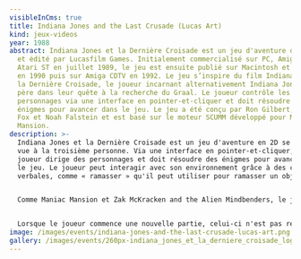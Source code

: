 ```yaml
---
visibleInCms: true
title: Indiana Jones and the Last Crusade (Lucas Art)
kind: jeux-videos
year: 1988
abstract: Indiana Jones et la Dernière Croisade est un jeu d'aventure développé
  et édité par Lucasfilm Games. Initialement commercialisé sur PC, Amiga et
  Atari ST en juillet 1989, le jeu est ensuite publié sur Macintosh et FM Towns
  en 1990 puis sur Amiga CDTV en 1992. Le jeu s’inspire du film Indiana Jones et
  la Dernière Croisade, le joueur incarnant alternativement Indiana Jones et son
  père dans leur quête à la recherche du Graal. Le joueur contrôle les
  personnages via une interface en pointer-et-cliquer et doit résoudre des
  énigmes pour avancer dans le jeu. Le jeu a été conçu par Ron Gilbert, David
  Fox et Noah Falstein et est basé sur le moteur SCUMM développé pour Maniac
  Mansion.
description: >-
  Indiana Jones et la Dernière Croisade est un jeu d'aventure en 2D se jouant en
  vue à la troisième personne. Via une interface en pointer-et-cliquer, le
  joueur dirige des personnages et doit résoudre des énigmes pour avancer dans
  le jeu. Le joueur peut interagir avec son environnement grâce à des commandes
  verbales, comme « ramasser » qu'il peut utiliser pour ramasser un objet. 


  Comme Maniac Mansion et Zak McKracken and the Alien Mindbenders, le jeu utilise le moteur SCUMM auquel les développeurs ont apporté un certain nombre d'amélioration. C'est ainsi le premier jeu basé sur ce moteur à inclure les commandes « regarder » et « parler à ». Ce dernier permet de lancer une discussion avec un personnage lors de laquelle le joueur peut choisir entre plusieurs répliques. Le studio réutilisera ensuite ce système dans la plupart de ses jeux d'aventure, incluant entre autres The Secret of Monkey Island. Le jeu inclus également un système de point, appelés score de QI, similaire à celui de certains jeux d'aventure de Sierra On-Line. Ce score augmente au fur et à mesure que le joueur résout des puzzles. 


  Lorsque le joueur commence une nouvelle partie, celui-ci n'est pas remis à zéro et le seul moyen de l'augmenter, et d'atteindre le score maximal de 800 points, est alors de trouver des solutions alternatives aux différents puzzles du jeu. Il est en effet possible de finir le jeu de différentes façon. Enfin, le jeu inclus également des séquences basées sur une interface différente, incluant des séquences de combats et une séquence de vol en biplan.
image: /images/events/indiana-jones-and-the-last-crusade-lucas-art.png
gallery: /images/events/260px-indiana_jones_et_la_derniere_croisade_logo.png
---
```

